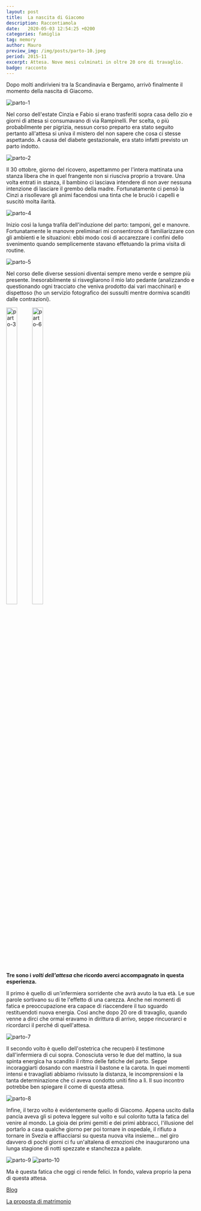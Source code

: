 ```yaml
---
layout: post
title:  La nascita di Giacomo
description: Raccontiamola
date:   2020-05-03 12:54:25 +0200
categories: famiglia
tag: memory
author: Mauro
preview_img: /img/posts/parto-10.jpeg
period: 2015-11
excerpt: Attesa. Nove mesi culminati in oltre 20 ore di travaglio.
badge: racconto
---
```


Dopo molti andirivieni tra la Scandinavia e Bergamo, arrivò finalmente il momento della nascita di Giacomo.

![parto-1](/img/posts/parto-1.png)

Nel corso dell'estate Cinzia e Fabio si erano trasferiti sopra casa dello zio e giorni di attesa si consumavano di via Rampinelli.
Per scelta, o più probabilmente per pigrizia, nessun corso preparto era stato seguito pertanto all'attesa si univa il mistero del non sapere che cosa ci stesse aspettando. A causa del diabete gestazionale, era stato infatti previsto un parto indotto.

![parto-2](/img/posts/parto-2.jpg)

Il 30 ottobre, giorno del ricovero, aspettammo per l'intera mattinata una stanza libera che in quel frangente non si riusciva proprio a trovare. Una volta entrati in stanza, il bambino ci lasciava intendere di non aver nessuna intenzione di lasciare il grembo della madre. Fortunatamente ci pensò la Cinzi a risollevare gli animi facendosi una tinta che le bruciò i capelli e suscitò molta ilarità.

![parto-4](/img/posts/parto-4.jpg)

Inizio così la lunga trafila dell'induzione del parto: tamponi, gel e manovre. Fortunatamente le manovre preliminari mi consentirono di familiarizzare con gli ambienti e le situazioni: ebbi modo così di accarezzare i confini dello svenimento quando semplicemente stavano effetuando la prima visita di routine.

![parto-5](/img/posts/parto-5.jpg)

Nel corso delle diverse sessioni diventai sempre meno verde e sempre più presente. Inesorabilmente si risvegliarono il mio lato pedante (analizzando e questionando ogni tracciato che veniva prodotto dai vari macchinari) e dispettoso (ho un servizio fotografico dei sussulti mentre dormiva scanditi dalle contrazioni).

<div style="display: inline-block;">
<img src="/img/posts/parto-3.jpeg" alt="parto-3" style="width: 45%;">
<img src="/img/posts/parto-6.jpg" alt="parto-6" style="width: 45%;">
</div>


**Tre sono i _volti dell'attesa_ che ricordo averci accompagnato in questa esperienza.**

Il primo è quello di un'infermiera sorridente che avrà avuto la tua età. Le sue parole sortivano su di te l'effetto di una carezza. Anche nei momenti di fatica e preoccupazione era capace di riaccendere il tuo sguardo restituendoti nuova energia. Così anche dopo 20 ore di travaglio, quando venne a dirci che ormai eravamo in dirittura di arrivo, seppe rincuorarci e ricordarci il perché di quell'attesa.

![parto-7](/img/posts/parto-7.jpg)

Il secondo volto è quello dell'ostetrica che recuperò il testimone dall'infermiera di cui sopra. Conosciuta verso le due del mattino, la sua spinta energica ha scandito il ritmo delle fatiche del parto. Seppe incoraggiarti dosando con maestria il bastone e la carota. In quei momenti intensi e travagliati abbiamo rivissuto la distanza, le incomprensioni e la tanta determinazione che ci aveva condotto uniti fino a lì. Il suo incontro potrebbe ben spiegare il come di questa attesa.

![parto-8](/img/posts/parto-8.jpg)

Infine, il terzo volto è evidentemente quello di Giacomo. Appena uscito dalla pancia aveva gli si poteva leggere sul volto e sul colorito tutta la fatica del venire al mondo. La gioia dei primi gemiti e dei primi abbracci, l'illusione del portarlo a casa qualche giorno per poi tornare in ospedale, il rifiuto a tornare in Svezia e affiacciarsi su questa nuova vita insieme... nel giro davvero di pochi giorni ci fu un'altalena di emozioni che inaugurarono una lunga stagione di notti spezzate e stanchezza a palate.

![parto-9](/img/posts/parto-9.jpg)
![parto-10](/img/posts/parto-10.jpg)

Ma è questa fatica che oggi ci rende felici. In fondo, valeva proprio la pena di questa attesa.

<a href="/blog"><span class="badge badge-blog">Blog</span></a>

[La proposta di matrimonio](/famiglia/2020/04/30/proposta-matrimonio.html)
